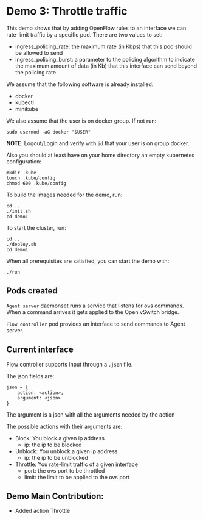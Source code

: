 # Demo 3: Throttle traffic

This demo shows that by adding OpenFlow rules to an interface we can rate-limit traffic by a specific pod. There are two values to set:

- ingress\_policing\_rate: the maximum rate (in Kbps) that this pod should be allowed to send
- ingress\_policing\_burst: a parameter to the policing algorithm to indicate the maximum amount of data (in Kb) that this interface can send beyond the policing rate. 

We assume that the following software is already installed:

- docker
- kubectl
- minikube

We also assume that the user is on docker group. If not run:

```
sudo usermod -aG docker "$USER"
```

**NOTE**: Logout/Login and verify with `id` that your user is on group docker.

Also you should at least have on your home directory an empty kubernetes
configuration:

```
mkdir .kube
touch .kube/config
chmod 600 .kube/config
```

To build the images needed for the demo, run:

```
cd ..
./init.sh
cd demo1
```

To start the cluster, run:

```
cd ..
./deploy.sh
cd demo1
```

When all prerequisites are satisfied, you can start the demo with:

```
./run
```

## Pods created

`Agent server` daemonset runs a service that listens for ovs commands. When a command arrives it gets applied to the Open vSwitch bridge.

`Flow controller` pod provides an interface to send commands to Agent server.

## Current interface

Flow controller supports input through a `.json` file.

The json fields are:
```
json = {
    action: <action>,
    argument: <json>
}
```

The argument is a json with all the arguments needed by the action

The possible actions with their arguments are:

- Block: You block a given ip address
  - ip: the ip to be blocked
- Unblock: You unblock a given ip address
  - ip: the ip to be unblocked
- Throttle: You rate-limit traffic of a given interface
  - port: the ovs port to be throttled
  - limit: the limit to be applied to the ovs port

## Demo Main Contribution:
 - Added action Throttle
